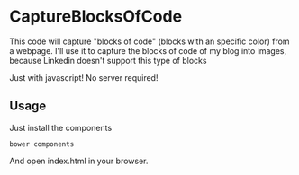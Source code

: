 # CaptureBlocksOfCode

This code will capture "blocks of code" (blocks with an specific color) from a webpage. I'll use it to capture the blocks of code of my blog into images, because Linkedin doesn't support this type of blocks

Just with javascript! No server required!

## Usage

Just install the components

    bower components
    
And open index.html in your browser.    